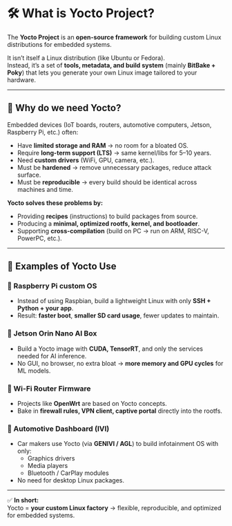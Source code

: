 # 🛠️ What is Yocto Project?

The **Yocto Project** is an **open-source framework** for building custom Linux distributions for embedded systems.  

It isn’t itself a Linux distribution (like Ubuntu or Fedora).  
Instead, it’s a set of **tools, metadata, and build system** (mainly **BitBake + Poky**) that lets you generate your own Linux image tailored to your hardware.

---

## 🔹 Why do we need Yocto?

Embedded devices (IoT boards, routers, automotive computers, Jetson, Raspberry Pi, etc.) often:

- Have **limited storage and RAM** → no room for a bloated OS.  
- Require **long-term support (LTS)** → same kernel/libs for 5–10 years.  
- Need **custom drivers** (WiFi, GPU, camera, etc.).  
- Must be **hardened** → remove unnecessary packages, reduce attack surface.  
- Must be **reproducible** → every build should be identical across machines and time.  

**Yocto solves these problems by:**

- Providing **recipes** (instructions) to build packages from source.  
- Producing a **minimal, optimized rootfs, kernel, and bootloader**.  
- Supporting **cross-compilation** (build on PC → run on ARM, RISC-V, PowerPC, etc.).  

---

## 🔹 Examples of Yocto Use

### 🥧 Raspberry Pi custom OS
- Instead of using Raspbian, build a lightweight Linux with only **SSH + Python + your app**.  
- Result: **faster boot**, **smaller SD card usage**, fewer updates to maintain.  

### 🤖 Jetson Orin Nano AI Box
- Build a Yocto image with **CUDA, TensorRT**, and only the services needed for AI inference.  
- No GUI, no browser, no extra bloat → **more memory and GPU cycles** for ML models.  

### 📡 Wi-Fi Router Firmware
- Projects like **OpenWrt** are based on Yocto concepts.  
- Bake in **firewall rules, VPN client, captive portal** directly into the rootfs.  

### 🚗 Automotive Dashboard (IVI)
- Car makers use Yocto (via **GENIVI / AGL**) to build infotainment OS with only:  
  - Graphics drivers  
  - Media players  
  - Bluetooth / CarPlay modules  
- No need for desktop Linux packages.  

---

✅ **In short:**  
Yocto = **your custom Linux factory** → flexible, reproducible, and optimized for embedded systems.  
